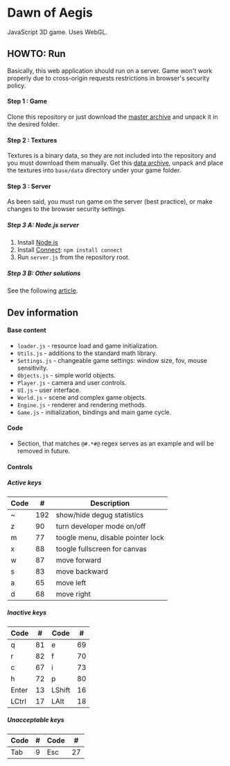 Dawn of Aegis
=============
JavaScript 3D game. Uses WebGL.


## HOWTO: Run ##

Basically, this web application should run on a server. Game won't work properly due to cross-origin requests restrictions in browser's security policy.

#### Step 1 : Game ####
Clone this repository or just download the [master archive](https://github.com/edloidas/dawn-of-aegis/archive/master.zip) and unpack it in the desired folder.

#### Step 2 : Textures ####
Textures is a binary data, so they are not included into the repository and you must download them manually. Get this [data archive](https://dl.dropboxusercontent.com/u/40688668/doa/data.zip), unpack and place the textures into `base/data` directory under your game folder.

#### Step 3 : Server ####
As been said, you must run game on the server (best practice), or make changes to the browser security settings.

##### Step 3 A: Node.js server #####
1. Install [Node.js](http://nodejs.org)
2. Install [Connect](http://senchalabs.github.com/connect): `npm install connect`
3. Run `server.js` from the repository root.

##### Step 3 B: Other solutions #####
See the following [article](https://github.com/mrdoob/three.js/wiki/How-to-run-things-locally).

## Dev information ##

#### Base content ####
* `loader.js` - resource load and game initialization.
* `Utils.js` - additions to the standard math library.
* `Settings.js` - changeable game settings: window size, fov, mouse sensitivity.
* `Objects.js` - simple world objects.
* `Player.js` - camera and user controls.
* `UI.js` - user interface.
* `World.js` - scene and complex game objects.
* `Engine.js` - renderer and rendering methods.
* `Game.js` - initialization, bindings and main game cycle.

#### Code ####
* Section, that matches `@#.*#@` regex serves as an example and will be removed in future.

#### Controls ####

##### Active keys #####
| Code |  #  | Description                       |
| ---- | --- | --------------------------------- |
|  ~   | 192 | show/hide degug statistics        |
|  z   | 90  | turn developer mode on/off        |
|  m   | 77  | toogle menu, disable pointer lock |
|  x   | 88  | toogle fullscreen for canvas      |
|  w   | 87  | move forward                      |
|  s   | 83  | move backward                     |
|  a   | 65  | move left                         |
|  d   | 68  | move right                        |

##### Inactive keys #####
| Code   |  #  | Code   |  #  |
| ------ | --- | ------ | --- |
| q      |  81 | e      |  69 |
| r      |  82 | f      |  70 |
| c      |  67 | i      |  73 |
| h      |  72 | p      |  80 |
| Enter  |  13 | LShift |  16 |
| LCtrl  |  17 | LAlt   |  18 |

##### Unacceptable keys #####
| Code |  #  | Code |  #  |
| ---- | --- | ---- | --- |
| Tab  |   9 | Esc  |  27 |
